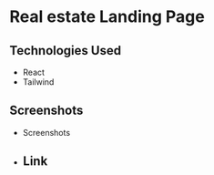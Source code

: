 # Real estate Landing Page


## Technologies Used
- React
- Tailwind

  
## Screenshots
- Screenshots

- ## Link 

